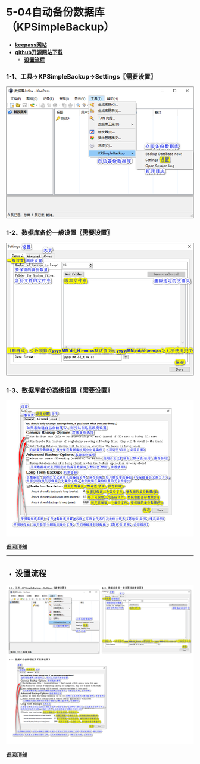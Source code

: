 # <a name="锚点0"></a>5-04自动备份数据库（KPSimpleBackup）
- [**keepass网站**](https://keepass.info/plugins.html#kpsimplebackup)
- [**github开源网站下载**](https://github.com/marvinweber/KPSimpleBackup/releases)
	- <a href="#锚点1">**设置流程**</a>
### 1-1、工具→KPSimpleBackup→Settings〖需要设置〗
<p><img src="/图片/5-04自动备份数据库（KPSimpleBackup）/1-1、工具→KPSimpleBackup→Settings〖需要设置〗.png" alt="/图片/5-04自动备份数据库（KPSimpleBackup）/1-1、工具→KPSimpleBackup→Settings〖需要设置〗.png"/></p>

### 1-2、数据库备份一般设置〖需要设置〗
<p><img src="/图片/5-04自动备份数据库（KPSimpleBackup）/1-2、数据库备份一般设置〖需要设置〗.png" alt="/图片/5-04自动备份数据库（KPSimpleBackup）/1-2、数据库备份一般设置〖需要设置〗.png"/></p>

### 1-3、数据库备份高级设置〖需要设置〗
<p><img src="/图片/5-04自动备份数据库（KPSimpleBackup）/1-3、数据库备份高级设置〖需要设置〗.png" alt="/图片/5-04自动备份数据库（KPSimpleBackup）/1-3、数据库备份高级设置〖需要设置〗.png"/></p>

<a name="锚点1"></a><a href="#锚点0">**返回顶部**</a>
______________________________________________________________________________
- ## 设置流程
<p><img src="/图片/5-04自动备份数据库（KPSimpleBackup）/设置流程.png" alt="/图片/5-04自动备份数据库（KPSimpleBackup）/设置流程.png"/></p>

<a href="#锚点0">**返回顶部**</a>